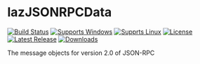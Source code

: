 # lazJSONRPCData
[![Build Status](https://github.com/gcarreno/lazJSONRPCData/workflows/build-test/badge.svg?branch=master)](https://github.com/gcarreno/lazJSONRPCData/actions)
[![Supports Windows](https://img.shields.io/badge/support-Windows-blue?logo=Windows)](https://github.com/gcarreno/laz-JSON-Viewer/releases/latest)
[![Supprts Linux](https://img.shields.io/badge/support-Linux-yellow?logo=Linux)](https://github.com/gcarreno/laz-JSON-Viewer/releases/latest)
[![License](https://img.shields.io/github/license/gcarreno/lazJSONRPCData)](https://github.com/gcarreno/lazJSONRPCData/blob/master/LICENSE)
[![Latest Release](https://img.shields.io/github/v/release/gcarreno/lazJSONRPCData?label=latest%20release)](https://github.com/gcarreno/lazJSONRPCData/releases/latest)
[![Downloads](https://img.shields.io/github/downloads/gcarreno/lazJSONRPCData/total)](https://github.com/gcarreno/lazJSONRPCData/releases)

The message objects for version 2.0 of JSON-RPC
